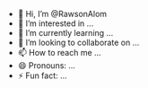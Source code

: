 - 👋 Hi, I’m @RawsonAlom
- 👀 I’m interested in ...
- 🌱 I’m currently learning ...
- 💞️ I’m looking to collaborate on ...
- 📫 How to reach me ...
- 😄 Pronouns: ...
- ⚡ Fun fact: ...

<!---
RawsonAlom/RawsonAlom is a ✨ special ✨ repository because its `README.md` (this file) appears on your GitHub profile.
You can click the Preview link to take a look at your changes.
--->
